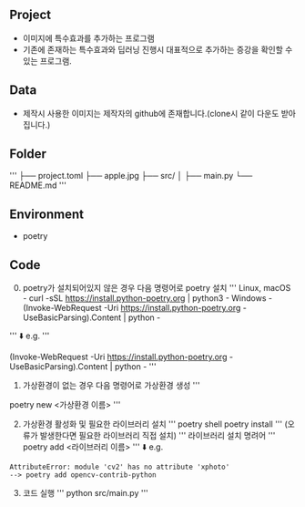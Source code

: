 ## Project
- 이미지에 특수효과를 추가하는 프로그램
- 기존에 존재하는 특수효과와 딥러닝 진행시 대표적으로 추가하는 증강을 확인할 수 있는 프로그램. 

## Data
- 제작시 사용한 이미지는 제작자의 github에 존재합니다.(clone시 같이 다운도 받아집니다.)

## Folder
'''
├── project.toml
├── apple.jpg
├── src/
│   ├── main.py
└── README.md
'''

## Environment
- poetry

## Code 
0. poetry가 설치되어있지 않은 경우 다음 명령어로 poetry 설치
'''
Linux, macOS - curl -sSL https://install.python-poetry.org | python3 -
Windows - (Invoke-WebRequest -Uri https://install.python-poetry.org -UseBasicParsing).Content | python -

'''
⬇️ e.g.
'''

(Invoke-WebRequest -Uri https://install.python-poetry.org -UseBasicParsing).Content | python -
'''

1. 가상환경이 없는 경우 다음 명령어로 가상환경 생성
'''

poetry new <가상환경 이름>
'''

2. 가상환경 활성화 및 필요한 라이브러리 설치
'''
poetry shell 
poetry install
'''
(오류가 발생한다면 필요한 라이브러리 직접 설치)
'''
라이브러리 설치 명려어
'''
poetry add <라이브러리 이름>
'''
⬇️ e.g.
```
AttributeError: module 'cv2' has no attribute 'xphoto'
--> poetry add opencv-contrib-python
```


3. 코드 실행 
'''
python src/main.py
'''